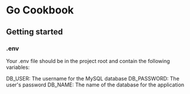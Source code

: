 # Go Cookbook

## Getting started

### .env
Your .env file should be in the project root and contain the following variables:

DB_USER: The username for the MySQL database
DB_PASSWORD: The user's password
DB_NAME: The name of the database for the application
